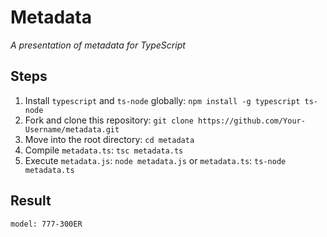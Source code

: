 # Metadata

_A presentation of metadata for TypeScript_

## Steps

1. Install `typescript` and `ts-node` globally: `npm install -g typescript ts-node`
2. Fork and clone this repository: `git clone https://github.com/Your-Username/metadata.git`
3. Move into the root directory: `cd metadata`
4. Compile `metadata.ts`: `tsc metadata.ts`
5. Execute `metadata.js`: `node metadata.js` or `metadata.ts`: `ts-node metadata.ts`

## Result

```
model: 777-300ER
```
